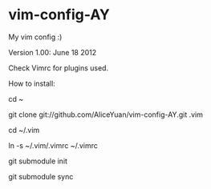 vim-config-AY
=============

My vim config :)

Version 1.00: June 18 2012

Check Vimrc for plugins used.

How to install:

cd ~

git clone git://github.com/AliceYuan/vim-config-AY.git .vim

cd ~/.vim

ln -s ~/.vim/.vimrc ~/.vimrc

git submodule init

git submodule sync



